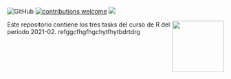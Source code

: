 ![GitHub](https://img.shields.io/github/license/taller-R/task_r_202102) [![contributions welcome](https://img.shields.io/badge/contributions-welcome-brightgreen.svg?style=flat)](https://github.com/taller-R/task_r_202102/issues) ![](https://img.shields.io/github/followers/taller-R?style=social)

<img src="https://avatars0.githubusercontent.com/u/69440432?s=400&u=96b3e58c713578b563d5c3d3c259f34965ac8e33&v=4" align="right" width=120 height=120 alt="" />

Este repositorio contiene los tres tasks del curso de R del periodo 2021-02. refggcfhgfhgchytfhytbdrtdrg